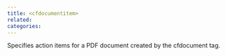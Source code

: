 ```yaml
---
title: <cfdocumentitem>
related:
categories:
---
```


Specifies action items for a PDF document created by the cfdocument tag.